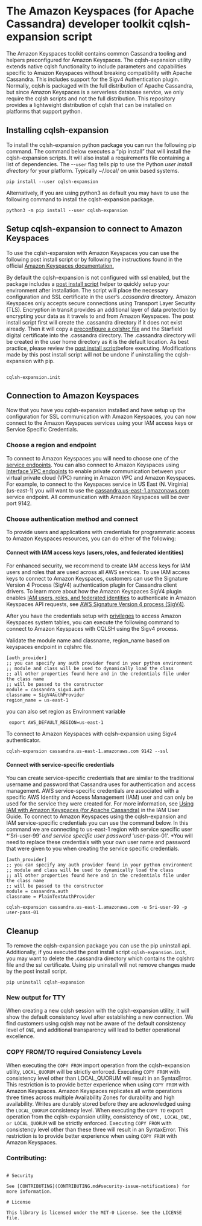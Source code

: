 
# The Amazon Keyspaces (for Apache Cassandra) developer toolkit cqlsh-expansion script

The Amazon Keyspaces toolkit contains common Cassandra tooling and helpers preconfigured for Amazon Keyspaces. The cqlsh-expansion utility extends native cqlsh functionality to include parameters and capabilities specific to Amazon Keyspaces without breaking compatibility with Apache Cassandra. This includes support for the Sigv4 Authentication plugin. Normally, cqlsh is packaged with the full distribution of Apache Cassandra, but since Amazon Keyspaces is a serverless database service, we only require the cqlsh scripts and not the full distribution. This repository provides a lightweight distribution of cqlsh that can be installed on platforms that support python. 


## Installing cqlsh-expansion

To install the cqlsh-expansion python package you can run the following pip command. The command below executes a “pip install” that will install the cqlsh-expansion scripts. It will also install a requirements file containing a list of dependencies. The --`user` flag tells pip to use the Python *user install directory* for your platform. Typically ~/.local/ on unix based systems. 

```
pip install --user cqlsh-expansion 
```

Alternatively, if you are using python3 as default you may have to use the following command to install the cqlsh-expansion package. 

```
python3 -m pip install --user cqlsh-expansion
```

## Setup cqlsh-expansion to connect to Amazon Keyspaces

To use the cqlsh-expansion with Amazon Keyspaces you can use the following post install script or by following the instructions found in the official [Amazon Keyspaces documentation.](https://docs.aws.amazon.com/keyspaces/latest/devguide/programmatic.cqlsh.html) 

By default the cqlsh-expansion is not configured with ssl enabled, but the package includes a [post install script](https://github.com/aws-samples/amazon-keyspaces-toolkit/blob/master/cqlsh-expansion/config/post_install.py) helper to quickly setup your environment after installation. The script will place the necessary configuration and SSL certificate in the user’s *.cassandra* directory. Amazon Keyspaces only accepts secure connections using Transport Layer Security (TLS). Encryption in transit provides an additional layer of data protection by encrypting your data as it travels to and from Amazon Keyspaces. The post install script first will create the .cassandra directory if it does not exist already. Then it will copy a [preconfigure a cqlshrc file](https://github.com/aws-samples/amazon-keyspaces-toolkit/blob/master/cqlsh-expansion/config/cqlshrc_template) and the Starfield digital certificate into the .cassandra directory. The .cassandra directory will be created in the user home directory as it is the default location. As best practice, please review the [post install script](https://github.com/aws-samples/amazon-keyspaces-toolkit/blob/master/cqlsh-expansion/cqlsh_expansion/post_install.py)before executing. Modifications made by this post install script will not be undone if uninstalling the cqlsh-expansion with pip. 

```

cqlsh-expansion.init

```

## Connection to Amazon Keyspaces

Now that you have you cqlsh-expansion installed and have setup up the configuration for SSL communication with Amazon Keyspaces, you can now connect to the Amazon Keyspaces services using your IAM access keys or Service Specific Credentials. 

### Choose a region and endpoint

To connect to Amazon Keyspaces you will need to choose one of the [service endpoints](https://docs.aws.amazon.com/keyspaces/latest/devguide/programmatic.endpoints.html). You can also connect to Amazon Keyspaces using [Interface VPC endpoints](https://docs.aws.amazon.com/keyspaces/latest/devguide/vpc-endpoints.html) to enable private communication between your virtual private cloud (VPC) running in Amazon VPC and Amazon Keyspaces. For example, to connect to the Keyspaces service in US East (N. Virginia) (us-east-1) you will want to use the [cassandra.us-east-1.amazonaws.com](http://cassandra.us-east-1.amazonaws.com/) service endpoint.  All communication with Amazon Keyspaces will be over port 9142. 

### Choose authentication method and connect
To provide users and applications with credentials for programmatic access to Amazon Keyspaces resources, you can do either of the following:

#### Connect with IAM access keys (users,roles, and federated identities)

For enhanced security, we recommend to create IAM access keys for IAM users and roles that are used across all AWS services. To use IAM access keys to connect to Amazon Keyspaces, customers can use the Signature Version 4 Process (SigV4) authentication plugin for Cassandra client drivers. To learn more about how the Amazon Keyspaces SigV4 plugin enables [IAM users, roles, and federated identities](https://docs.aws.amazon.com/IAM/latest/UserGuide/id_roles.html) to authenticate in Amazon Keyspaces API requests, see [AWS Signature Version 4 process (SigV4)](https://docs.aws.amazon.com/general/latest/gr/signature-version-4.html). 

After you have the credentials setup with [privileges](https://docs.aws.amazon.com/keyspaces/latest/devguide/security_iam_service-with-iam.html) to access Amazon Keyspaces system tables, you can execute the following command to connect to Amazon Keyspaces with CQLSH using the Sigv4 process.  

Validate the module name and classname, region_name based on keyspaces endpoint in cqlshrc file. 

```
[auth_provider]
;; you can specify any auth provider found in your python environment
;; module and class will be used to dynamically load the class
;; all other properties found here and in the credentials file under the class name
;; will be passed to the constructor
module = cassandra_sigv4.auth
classname = SigV4AuthProvider
region_name = us-east-1
```
you can also set region as Environment variable

```
 export AWS_DEFAULT_REGION=us-east-1 
```

To connect to Amazon Keyspaces with cqlsh-expansion using Sigv4 authenticator.  
```
cqlsh-expansion cassandra.us-east-1.amazonaws.com 9142 --ssl 
```

#### Connect with service-specific credentials

You can create service-specific credentials that are similar to the traditional username and password that Cassandra uses for authentication and access management. AWS service-specific credentials are associated with a specific AWS Identity and Access Management (IAM) user and can only be used for the service they were created for. For more information, see [Using IAM with Amazon Keyspaces (for Apache Cassandra)](http://using%20iam%20with%20amazon%20keyspaces%20%28for%20apache%20cassandra%29/) in the IAM User Guide. To connect to Amazon Keyspaces using the cqlsh-expansion and IAM service-specific credentials you can use the command below. In this command we are connecting to us-east-1 region with service specific user *‘Sri-user-99’ *and service specific user password* ‘user-pass-01’. *You will need to replace these credentials with your own user name and password that were given to you when creating the service specific credentials. 


```
[auth_provider]
;; you can specify any auth provider found in your python environment
;; module and class will be used to dynamically load the class
;; all other properties found here and in the credentials file under the class name
;; will be passed to the constructor
module = cassandra.auth
classname = PlainTextAuthProvider
```

```
cqlsh-expansion cassandra.us-east-1.amazonaws.com -u Sri-user-99 -p user-pass-01
```


## Cleanup
To remove the cqlsh-expansion package you can use the pip uninstall api. Additionally, if you executed the post install script ```cqlsh-expansion.init```, you may want to delete the .cassandra directory which contains the cqlshrc file and the ssl certificate. Using pip uninstall will not remove changes made by the post install script. 

```
pip uninstall cqlsh-expansion
```

### New output for TTY

When creating a new cqlsh session with the cqlsh-expansion utility, it will show the default consistency level after establishing a new connection. We find customers using cqlsh may not be aware of the default consistency level of `ONE`, and additional transparency will lead to better operational excellence.

### COPY FROM/TO required Consistency Levels

When executing the `COPY FROM` import operation from the cqlsh-expansion utility, `LOCAL_QUORUM` will be strictly enforced. Executing `COPY FROM` with consistency level other than LOCAL_QUORUM will result in an SyntaxError. This restriction is to provide better experience when using `COPY FROM` with Amazon Keyspaces. Amazon Keyspaces replicates all write operations three times across multiple Availability Zones for durability and high availability. Writes are durably stored before they are acknowledged using the `LOCAL_QUORUM` consistency level.
When executing the `COPY TO` export operation from the cqlsh-expansion utility, consistency of `ONE, LOCAL_ONE, or LOCAL_QUORUM` will be strictly enforced. Executing `COPY FROM` with consistency level other than these three will result in an SyntaxError. This restriction is to provide better experience when using `COPY FROM` with Amazon Keyspaces. 

### Contributing:

```

# Security

See [CONTRIBUTING](CONTRIBUTING.md#security-issue-notifications) for more information.

# License

This library is licensed under the MIT-0 License. See the LICENSE file.
```


